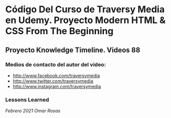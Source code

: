 
# Código Del Curso de Traversy Media en Udemy. Proyecto Modern HTML & CSS From The Beginning

## Proyecto Knowledge Timeline. Videos 88

### Medios de contacto del autor del video:

+ http://www.facebook.com/traversymedia
+ http://www.twitter.com/traversymedia
+ http://www.instagram.com/traversymedia

### Lessons Learned
    

_Febrero 2021 Omar Rosas_